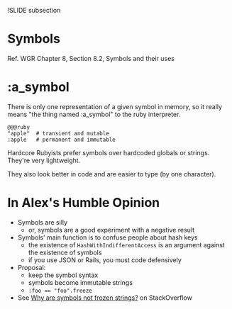 !SLIDE subsection
# Symbols

Ref. WGR Chapter 8, Section 8.2, Symbols and their uses

# :a_symbol

There is only one representation of a given symbol in memory, so it really means "the thing named :a_symbol" to the ruby interpreter.

    @@@ruby
    "apple"  # transient and mutable
    :apple   # permanent and immutable

Hardcore Rubyists prefer symbols over hardcoded globals or strings. They're very lightweight.

They also look better in code and are easier to type (by one character).

# In Alex's Humble Opinion

* Symbols are silly
  * or, symbols are a good experiment with a negative result
* Symbols' main function is to confuse people about hash keys
  * the existence of `HashWithIndifferentAccess` is an argument against the existence of symbols
  * if you use JSON or Rails, you must code defensively
* Proposal:
  * keep the symbol syntax
  * symbols become immutable strings
  * `:foo == "foo".freeze`
* See [Why are symbols not frozen strings?](http://stackoverflow.com/questions/11085564/why-are-symbols-not-frozen-strings) on StackOverflow
